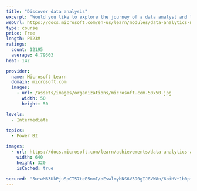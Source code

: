 ```yaml
---
title: "Discover data analysis"
excerpt: "Would you like to explore the journey of a data analyst and learn how a data analyst tells a story with data? In this module, you will explore the different roles in data and learn the different tasks of a data analyst."
webUrl: https://docs.microsoft.com/en-us/learn/modules/data-analytics-microsoft/
type: course
price: Free
length: PT23M
ratings:
  count: 12195
  average: 4.79303
heat: 142

provider:
  name: Microsoft Learn
  domain: microsoft.com
  images:
    - url: /assets/images/organizations/microsoft.com-50x50.jpg
      width: 50
      height: 50

levels:
  - Intermediate

topics:
  - Power BI

images:
  - url: https://docs.microsoft.com/learn/achievements/data-analytics-and-microsoft-social.png
    width: 640
    height: 320
    isCached: true

secured: "5u+wM63UkPjuSpCT57teE5nmI/oEswlmybNS6V590gIJ8VW8n/6biHV+1b0pfJmYP1FoOzxelVhAAdq4Yj2usZ1XkEHMd9TXY2cNjIux6PZ3fK+nmgfLyOoEsY/kNtiaFmeEyv8mFYKDaY5mj8zlEvoLT5kpNM4T7nHhCFBv0dTo42IUONXvaJzgz9vJnDhjVp4Lgv7x7OQJnz8WRTUPM7pC7ttod5FZ1OzmhHxuNEJx4BkZrVnQCWApPQd+uE7UF8LFO+TCFXU8JFqV6A83JZ6HQkl9ZiXbrRVNOFmnaD8K9WD+zCeMaD0yQ7OTXN/C97x6vzk+XaRdotgeXkIILEEl5w9iSteeASG1t1GT8dIiG0VX0SGsKeryVvG+mE7s60YFVEQdvqxBCQOslz4B1YikOUqytyUHiEhyi81CyT8=;ANoB0JShf5APDveq0kKryQ=="
---
```



